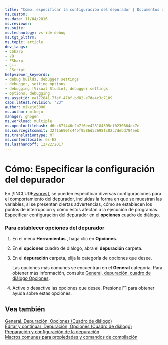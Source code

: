```yaml
---
title: "Cómo: especificar la configuración del depurador | Documentos de Microsoft"
ms.custom: 
ms.date: 11/04/2016
ms.reviewer: 
ms.suite: 
ms.technology: vs-ide-debug
ms.tgt_pltfrm: 
ms.topic: article
dev_langs:
- CSharp
- VB
- FSharp
- C++
- JScript
helpviewer_keywords:
- debug builds, debugger settings
- debugger, setting options
- debugging [Visual Studio], debugger settings
- options, debugging
ms.assetid: ea172841-7fef-47bf-bd02-e7da4c3c7109
caps.latest.revision: "23"
author: mikejo5000
ms.author: mikejo
manager: ghogen
ms.workload: multiple
ms.openlocfilehash: d6cc67f446c2b7f6ee428184395ef0230864dc7e
ms.sourcegitcommit: 32f1a690fc445f9586d53698fc82c7debd784eeb
ms.translationtype: MT
ms.contentlocale: es-ES
ms.lasthandoff: 12/22/2017
---
```

# <a name="how-to-specify-debugger-settings"></a>Cómo: Especificar la configuración del depurador
En [!INCLUDE[vsprvs](../code-quality/includes/vsprvs_md.md)], se pueden especificar diversas configuraciones para el comportamiento del depurador, incluidas la forma en que se muestran las variables, si se presentan ciertas advertencias, cómo se establecen los puntos de interrupción y cómo éstos afectan a la ejecución de programas. Especificar configuración del depurador en el **opciones** cuadro de diálogo.  
  
### <a name="to-set-debugger-options"></a>Para establecer opciones del depurador  
  
1.  En el menú **Herramientas** , haga clic en **Opciones**.  
  
2.  En el **opciones** cuadro de diálogo, abra el **depuración** carpeta.  
  
3.  En el **depuración** carpeta, elija la categoría de opciones que desee.  
  
     Las opciones más comunes se encuentran en el **General** categoría. Para obtener más información, consulte [General, depuración, cuadro de diálogo Opciones](../debugger/general-debugging-options-dialog-box.md).  
  
4.  Active o desactive las opciones que desee. Presione F1 para obtener ayuda sobre estas opciones.  
  
## <a name="see-also"></a>Vea también  
 [General, Depuración, Opciones (Cuadro de diálogo)](../debugger/general-debugging-options-dialog-box.md)   
 [Editar y continuar, Depuración, Opciones (Cuadro de diálogo)](http://msdn.microsoft.com/Library/009d225f-ef65-463f-a146-e4c518f86103)   
 [Preparación y configuración de la depuración](../debugger/debugger-settings-and-preparation.md)   
 [Macros comunes para propiedades y comandos de compilación](/cpp/ide/common-macros-for-build-commands-and-properties)